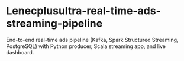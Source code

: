 # Lenecplusultra-real-time-ads-streaming-pipeline
End-to-end real-time ads pipeline (Kafka, Spark Structured Streaming, PostgreSQL) with Python producer, Scala streaming app, and live dashboard.
